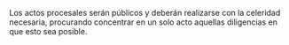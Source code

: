 Los actos procesales serán públicos y deberán realizarse con la celeridad necesaria, procurando concentrar en un solo acto aquellas diligencias en que esto sea posible.